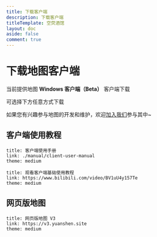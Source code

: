 ```yaml
---
title: 下载客户端
description: 下载客户端
titleTemplate: 空荧酒馆
layout: doc
aside: false
comment: true
---
```


# 下载地图客户端

当前提供地图 **Windows 客户端（Beta）** 客户端下载

可选择下方任意方式下载

<LinkGrid :items="downloadMethod" />

如果您有兴趣参与地图的开发和维护，欢迎[加入我们](./join.md)参与其中~

## 客户端使用教程

```card
title: 客户端使用手册
link: ./manual/client-user-manual
theme: medium
```

```card
title: 观看客户端基础使用教程
link: https://www.bilibili.com/video/BV1uU4y157Te
theme: medium
```

## 网页版地图

```card
title: 网页版地图 V3
link: https://v3.yuanshen.site
theme: medium
```

<script setup>
import { useUrlSearchParams } from '@vueuse/core'
import { onMounted } from 'vue'
import { isNumber } from '../.vitepress/theme/utils'

const params = useUrlSearchParams('history')
const downloadMethod = [
  { id:'sq', name: '加入社区', target: '_self', link: './community', icon: '/imgs/logo_256.png' },
  { id:'bd', name: '百度网盘', target: '_blank', link: 'https://pan.baidu.com/s/1mrU_bkqcpcdjeKPUCzMNDQ?pwd=kyjg', icon: '/svg/baidu-drive.svg' 
  },
  { id: 'kk', name: '夸克网盘', target: '_blank', link: 'https://pan.quark.cn/s/fe8bb34c77bc', icon: '/svg/quark-drive.svg' 
  },
  { id: 'ty', name: '天翼云盘', secondary: '访问码：exn0', target: '_blank', link: 'https://cloud.189.cn/t/YF7Fj2zIRVbi', icon: '/svg/tianyi-drive.svg' 
  },
  { id:'gd', name: 'Google Drive', target: '_blank', link: 'https://drive.google.com/drive/folders/1ade5zOu14oMIJlwaJd0qf-S_xdH9pkSa?usp=sharing', icon: 'i-logos-google-drive' }
]

function jump() {
    const target = String(params.q).toLocaleLowerCase()

    downloadMethod.forEach((val) => {
      if (val.id === target) {
        location.href = val.link
      }
    })
}

onMounted(()=> {
  jump()
})
</script>

